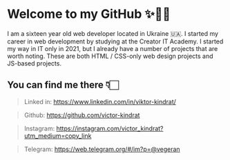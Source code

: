 # Welcome to my GitHub ✨👋🏻

I am a sixteen year old web developer located in Ukraine 🇺🇦. I started my career in web development by studying at the Creator IT Academy. I started my way in IT only in 2021, but I already have a number of projects that are worth noting. These are both HTML / CSS-only web design projects and JS-based projects.


## You can find me there 👇🏻
> Linked in: https://www.linkedin.com/in/viktor-kindrat/

> Github: https://github.com/victor-kindrat

> Instagram: https://instagram.com/victor_kindrat?utm_medium=copy_link

> Telegram: https://web.telegram.org/#/im?p=@vegeran
